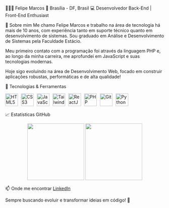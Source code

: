 👨🏽‍💻 Felipe Marcos
📍 Brasília - DF, Brasil
💻 Desenvolvedor Back-End | Front-End Enthusiast

🧠 Sobre mim
Me chamo Felipe Marcos e trabalho na área de tecnologia há mais de 10 anos, com experiência tanto em suporte técnico quanto em desenvolvimento de sistemas.
Sou graduado em Análise e Desenvolvimento de Sistemas pela Faculdade Estácio.

Meu primeiro contato com a programação foi através da linguagem PHP e, ao longo da minha carreira, me aprofundei em JavaScript e suas tecnologias modernas.

Hoje sigo evoluindo na área de Desenvolvimento Web, focado em construir aplicações robustas, performáticas e de alta qualidade!

🚀 Tecnologias & Ferramentas
<div style="display: flex; flex-wrap: wrap; gap: 10px;">
<img alt="HTML5" title="HTML5" width="40px" src="https://cdn.jsdelivr.net/gh/devicons/devicon@latest/icons/html5/html5-original.svg" />

<img alt="CSS3" title="CSS3" width="40px" src="https://cdn.jsdelivr.net/gh/devicons/devicon@latest/icons/css3/css3-original.svg" />

<img alt="JavaScript" title="JavaScript" width="40px" src="https://cdn.jsdelivr.net/gh/devicons/devicon@latest/icons/javascript/javascript-original.svg" />

<img alt="TailwindCSS" title="TailwindCSS" width="40px" src="https://cdn.jsdelivr.net/gh/devicons/devicon@latest/icons/tailwindcss/tailwindcss-original.svg" />

<img alt="ReactJS" title="ReactJS" width="40px" src="https://cdn.jsdelivr.net/gh/devicons/devicon@latest/icons/react/react-original.svg" />

<img alt="PHP" title="PHP" width="40px" src="https://cdn.jsdelivr.net/gh/devicons/devicon@latest/icons/php/php-original.svg" />

<img alt="Git" title="Git" width="40px" src="https://cdn.jsdelivr.net/gh/devicons/devicon@latest/icons/git/git-original.svg" />

<img alt="Python" title="Python" width="40px" src="https://cdn.jsdelivr.net/gh/devicons/devicon@latest/icons/python/python-original.svg" />

</div> <br/>
📈 Estatísticas GitHub
<p align="center"> <img src="https://github-readme-stats.vercel.app/api?username=DevFelipeMarcos&show_icons=true&theme=onedark&include_all_commits=true&locale=pt-br" height="180px" /> <img src="https://github-readme-stats.vercel.app/api/top-langs/?username=DevFelipeMarcos&theme=onedark&layout=compact&custom_title=Linguagens%20Mais%20Usadas&langs_count=8" height="180px" /> </p>

📫 Onde me encontrar
[LinkedIn](https://www.linkedin.com/in/felipemarcosbits/)


Sempre buscando evoluir e transformar ideias em código! 🚀


